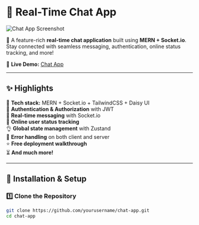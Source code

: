 # 💬 Real-Time Chat App  

![Chat App Screenshot](https://private-user-images.githubusercontent.com/167603054/427594730-83c2b8a1-6907-4cce-b6ce-d7325284fed1.png?jwt=eyJhbGciOiJIUzI1NiIsInR5cCI6IkpXVCJ9.eyJpc3MiOiJnaXRodWIuY29tIiwiYXVkIjoicmF3LmdpdGh1YnVzZXJjb250ZW50LmNvbSIsImtleSI6ImtleTUiLCJleHAiOjE3NDMwODQ3NDQsIm5iZiI6MTc0MzA4NDQ0NCwicGF0aCI6Ii8xNjc2MDMwNTQvNDI3NTk0NzMwLTgzYzJiOGExLTY5MDctNGNjZS1iNmNlLWQ3MzI1Mjg0ZmVkMS5wbmc_WC1BbXotQWxnb3JpdGhtPUFXUzQtSE1BQy1TSEEyNTYmWC1BbXotQ3JlZGVudGlhbD1BS0lBVkNPRFlMU0E1M1BRSzRaQSUyRjIwMjUwMzI3JTJGdXMtZWFzdC0xJTJGczMlMkZhd3M0X3JlcXVlc3QmWC1BbXotRGF0ZT0yMDI1MDMyN1QxNDA3MjRaJlgtQW16LUV4cGlyZXM9MzAwJlgtQW16LVNpZ25hdHVyZT02N2M3MDZjMTcwN2QwNzk1YzM1OGVhOTNkMzgzNmQxYTJhNDBmMzM1ZWYyZWYzMDcyY2RjMjg4ZmYyZWQ1MzE2JlgtQW16LVNpZ25lZEhlYWRlcnM9aG9zdCJ9.xOqMyyNM7hSWpFU6pE9iMDac-pTiXrlDKX_N6dsMvMI)  

🚀 A feature-rich **real-time chat application** built using **MERN + Socket.io**. Stay connected with seamless messaging, authentication, online status tracking, and more!  

🔗 **Live Demo:** [Chat App](https://chat-app-lkot.onrender.com/)  

---

## ✨ Highlights  

🌟 **Tech stack:** MERN + Socket.io + TailwindCSS + Daisy UI  
🎃 **Authentication & Authorization** with JWT  
👾 **Real-time messaging** with Socket.io  
🚀 **Online user status tracking**  
👌 **Global state management** with Zustand  
🐞 **Error handling** on both client and server  
⭐ **Free deployment walkthrough**  
⏳ **And much more!**  

---

## 🔧 Installation & Setup  

### 1️⃣ **Clone the Repository**  

```bash
git clone https://github.com/yourusername/chat-app.git
cd chat-app
